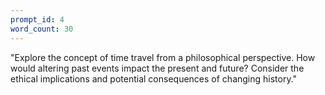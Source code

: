 ```yaml
---
prompt_id: 4
word_count: 30
---
```


"Explore the concept of time travel from a philosophical perspective. How would altering past events impact the present and future? Consider the ethical implications and potential consequences of changing history."
